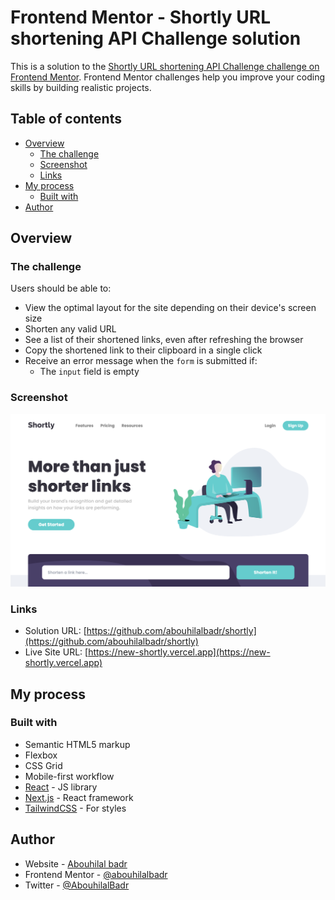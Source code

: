 # Frontend Mentor - Shortly URL shortening API Challenge solution

This is a solution to the [Shortly URL shortening API Challenge challenge on Frontend Mentor](https://www.frontendmentor.io/challenges/url-shortening-api-landing-page-2ce3ob-G). Frontend Mentor challenges help you improve your coding skills by building realistic projects. 

## Table of contents

- [Overview](#overview)
  - [The challenge](#the-challenge)
  - [Screenshot](#screenshot)
  - [Links](#links)
- [My process](#my-process)
  - [Built with](#built-with)
- [Author](#author)

## Overview

### The challenge

Users should be able to:

- View the optimal layout for the site depending on their device's screen size
- Shorten any valid URL
- See a list of their shortened links, even after refreshing the browser
- Copy the shortened link to their clipboard in a single click
- Receive an error message when the `form` is submitted if:
  - The `input` field is empty

### Screenshot

![](./screenshot.png)

### Links

- Solution URL: [https://github.com/abouhilalbadr/shortly](https://github.com/abouhilalbadr/shortly)
- Live Site URL: [https://new-shortly.vercel.app](https://new-shortly.vercel.app)

## My process

### Built with

- Semantic HTML5 markup
- Flexbox
- CSS Grid
- Mobile-first workflow
- [React](https://reactjs.org/) - JS library
- [Next.js](https://nextjs.org/) - React framework
- [TailwindCSS](https://tailwindcss.com/) - For styles

## Author

- Website - [Abouhilal badr](https://www.badrabouhilal.com)
- Frontend Mentor - [@abouhilalbadr](https://www.frontendmentor.io/profile/abouhilalbadr)
- Twitter - [@AbouhilalBadr](https://www.twitter.com/AbouhilalBadr)
